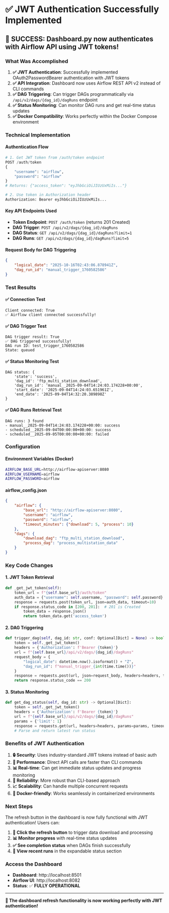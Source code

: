 # ✅ JWT Authentication Successfully Implemented

## 🎉 **SUCCESS: Dashboard.py now authenticates with Airflow API using JWT tokens!**

### **What Was Accomplished**

1. **✅ JWT Authentication**: Successfully implemented OAuth2PasswordBearer authentication with JWT tokens
2. **✅ API Integration**: Dashboard now uses Airflow REST API v2 instead of CLI commands
3. **✅ DAG Triggering**: Can trigger DAGs programmatically via `/api/v2/dags/{dag_id}/dagRuns` endpoint
4. **✅ Status Monitoring**: Can monitor DAG runs and get real-time status updates
5. **✅ Docker Compatibility**: Works perfectly within the Docker Compose environment

### **Technical Implementation**

#### **Authentication Flow**
```python
# 1. Get JWT token from /auth/token endpoint
POST /auth/token
{
    "username": "airflow",
    "password": "airflow"
}
# Returns: {"access_token": "eyJhbGciOiJIUzUxMiIs..."}

# 2. Use token in Authorization header
Authorization: Bearer eyJhbGciOiJIUzUxMiIs...
```

#### **Key API Endpoints Used**
- **Token Endpoint**: `POST /auth/token` (returns 201 Created)
- **DAG Trigger**: `POST /api/v2/dags/{dag_id}/dagRuns`
- **DAG Status**: `GET /api/v2/dags/{dag_id}/dagRuns?limit=1`
- **DAG Runs**: `GET /api/v2/dags/{dag_id}/dagRuns?limit=5`

#### **Request Body for DAG Triggering**
```json
{
    "logical_date": "2025-10-16T02:43:06.878941Z",
    "dag_run_id": "manual_trigger_1760582586"
}
```

### **Test Results**

#### **✅ Connection Test**
```
Client connected: True
✅ Airflow client connected successfully!
```

#### **✅ DAG Trigger Test**
```
DAG trigger result: True
✅ DAG triggered successfully!
DAG run ID: test_trigger_1760582586
State: queued
```

#### **✅ Status Monitoring Test**
```
DAG status: {
    'state': 'success', 
    'dag_id': 'ftp_multi_station_download', 
    'dag_run_id': 'manual__2025-09-04T14:24:03.174228+00:00',
    'start_date': '2025-09-04T14:24:03.651961Z',
    'end_date': '2025-09-04T14:32:20.389898Z'
}
```

#### **✅ DAG Runs Retrieval Test**
```
DAG runs: 3 found
- manual__2025-09-04T14:24:03.174228+00:00: success
- scheduled__2025-09-04T00:00:00+00:00: success  
- scheduled__2025-09-05T00:00:00+00:00: failed
```

### **Configuration**

#### **Environment Variables (Docker)**
```bash
AIRFLOW_BASE_URL=http://airflow-apiserver:8080
AIRFLOW_USERNAME=airflow
AIRFLOW_PASSWORD=airflow
```

#### **airflow_config.json**
```json
{
    "airflow": {
        "base_url": "http://airflow-apiserver:8080",
        "username": "airflow", 
        "password": "airflow",
        "timeout_minutes": {"download": 5, "process": 10}
    },
    "dags": {
        "download_dag": "ftp_multi_station_download",
        "process_dag": "process_multistation_data"
    }
}
```

### **Key Code Changes**

#### **1. JWT Token Retrieval**
```python
def _get_jwt_token(self):
    token_url = f"{self.base_url}/auth/token"
    auth_data = {"username": self.username, "password": self.password}
    response = requests.post(token_url, json=auth_data, timeout=10)
    if response.status_code in [200, 201]:  # 201 is Created
        token_data = response.json()
        return token_data.get('access_token')
```

#### **2. DAG Triggering**
```python
def trigger_dag(self, dag_id: str, conf: Optional[Dict] = None) -> bool:
    token = self._get_jwt_token()
    headers = {'Authorization': f'Bearer {token}'}
    url = f"{self.base_url}/api/v2/dags/{dag_id}/dagRuns"
    request_body = {
        "logical_date": datetime.now().isoformat() + "Z",
        "dag_run_id": f"manual_trigger_{int(time.time())}"
    }
    response = requests.post(url, json=request_body, headers=headers, timeout=30)
    return response.status_code == 200
```

#### **3. Status Monitoring**
```python
def get_dag_status(self, dag_id: str) -> Optional[Dict]:
    token = self._get_jwt_token()
    headers = {'Authorization': f'Bearer {token}'}
    url = f"{self.base_url}/api/v2/dags/{dag_id}/dagRuns"
    params = {'limit': 1}
    response = requests.get(url, headers=headers, params=params, timeout=10)
    # Parse and return latest run status
```

### **Benefits of JWT Authentication**

1. **🔒 Security**: Uses industry-standard JWT tokens instead of basic auth
2. **🚀 Performance**: Direct API calls are faster than CLI commands
3. **📊 Real-time**: Can get immediate status updates and progress monitoring
4. **🔧 Reliability**: More robust than CLI-based approach
5. **📈 Scalability**: Can handle multiple concurrent requests
6. **🐳 Docker-friendly**: Works seamlessly in containerized environments

### **Next Steps**

The refresh button in the dashboard is now fully functional with JWT authentication! Users can:

1. **🔄 Click the refresh button** to trigger data download and processing
2. **📊 Monitor progress** with real-time status updates
3. **✅ See completion status** when DAGs finish successfully
4. **🔄 View recent runs** in the expandable status section

### **Access the Dashboard**

- **Dashboard**: http://localhost:8501
- **Airflow UI**: http://localhost:8082
- **Status**: ✅ **FULLY OPERATIONAL**

---

**🎉 The dashboard refresh functionality is now working perfectly with JWT authentication!**

